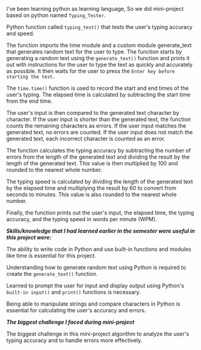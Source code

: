 I've been learning python as learning language, So we did mini-project based on python  named ```Typing_Tester```.

Python function called ```typing_test()```
that tests the user's typing accuracy and speed. 


The function imports the time module and a custom module generate_text that generates random text for the user to type.
The function starts by generating a random text using the ```generate_text()``` function and prints it out with instructions for the user 
to type the text as quickly and accurately as possible. It then waits for the user to press the ```Enter key before starting the test.```

The ```time.time()``` function is used to record the start and end times of the user's typing. The elapsed time is calculated by subtracting the start 
time from the end time.

The user's input is then compared to the generated text character by character. If the user input is shorter than the generated text, the function 
counts the remaining characters as errors. If the user input matches the generated text, no errors are counted. If the user input does not match 
the generated text, each incorrect character is counted as an error.

The function calculates the typing accuracy by subtracting the number of errors from the length of the generated text and dividing the result by
the length of the generated text. This value is then multiplied by 100 and rounded to the nearest whole number.

The typing speed is calculated by dividing the length of the generated text by the elapsed time and multiplying the result by 60 to convert from 
seconds to minutes. This value is also rounded to the nearest whole number.

Finally, the function prints out the user's input, the elapsed time, the typing accuracy, and the typing speed in words per minute (WPM).

***Skills/knowledge that I had learned earlier in the semester were useful in this project were:***


The ability to write code in Python and use built-in functions and modules like time is essential for this project.

Understanding how to generate random text using Python is required to create the ```generate_text()``` function.

Learned to prompt the user for input and display output using Python's ```built-in input()``` and ```print()``` functions is necessary.

Being able to manipulate strings and compare characters in Python is essential for calculating the user's accuracy and errors.


***The biggest challenge I faced during mini-project***


The biggest challenge in this mini-project algorithm to analyze the user's typing accuracy and to handle errors more effectively.

